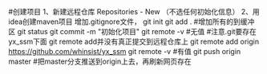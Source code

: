 #创建项目
1、新建远程仓库 Repositories - New （不选任何初始化信息）
2、用idea创建maven项目 增加.gitignore文件，
    git init
    git add .      #增加所有的到缓冲区
    git status
    git commit -m "初始化项目"
    git remote -v #无值
    #注意.git要存在yx_ssm下面  git remote add并没有真正提交到远程仓库上
    git remote add origin https://github.com/whinsist/yx_ssm 
    git remote -v #有值
    git push origin master   #把master分支推送到origin上去，再刷新网页存在